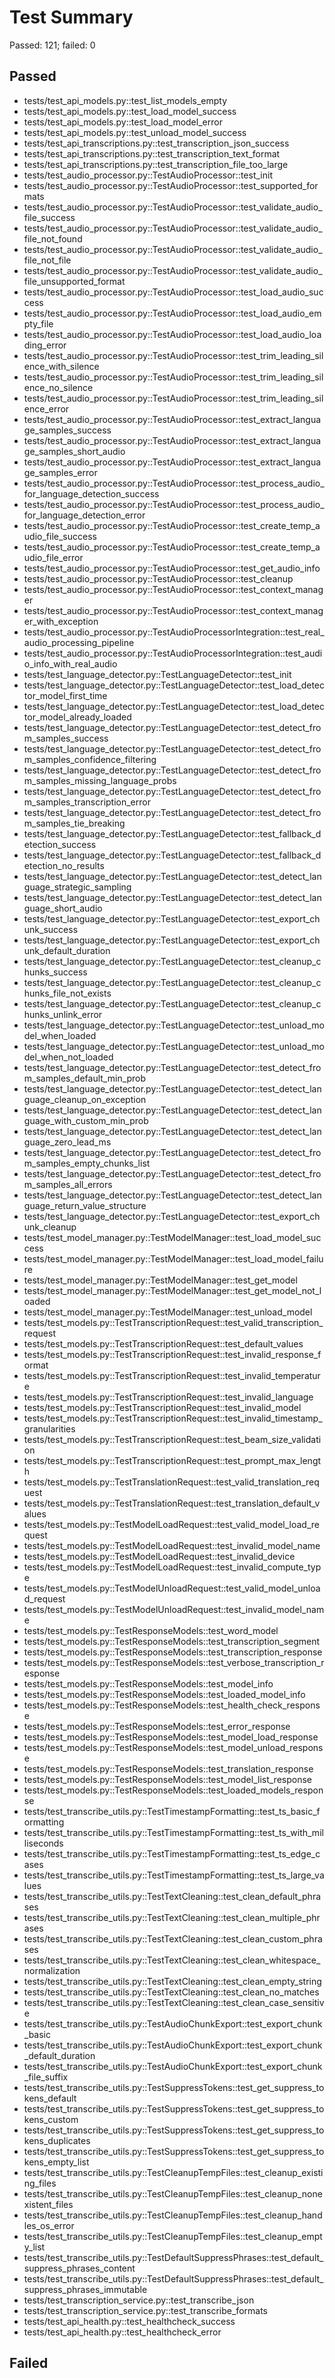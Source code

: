 # Test Summary
Passed: 121; failed: 0
## Passed
- tests/test_api_models.py::test_list_models_empty
- tests/test_api_models.py::test_load_model_success
- tests/test_api_models.py::test_load_model_error
- tests/test_api_models.py::test_unload_model_success
- tests/test_api_transcriptions.py::test_transcription_json_success
- tests/test_api_transcriptions.py::test_transcription_text_format
- tests/test_api_transcriptions.py::test_transcription_file_too_large
- tests/test_audio_processor.py::TestAudioProcessor::test_init
- tests/test_audio_processor.py::TestAudioProcessor::test_supported_formats
- tests/test_audio_processor.py::TestAudioProcessor::test_validate_audio_file_success
- tests/test_audio_processor.py::TestAudioProcessor::test_validate_audio_file_not_found
- tests/test_audio_processor.py::TestAudioProcessor::test_validate_audio_file_not_file
- tests/test_audio_processor.py::TestAudioProcessor::test_validate_audio_file_unsupported_format
- tests/test_audio_processor.py::TestAudioProcessor::test_load_audio_success
- tests/test_audio_processor.py::TestAudioProcessor::test_load_audio_empty_file
- tests/test_audio_processor.py::TestAudioProcessor::test_load_audio_loading_error
- tests/test_audio_processor.py::TestAudioProcessor::test_trim_leading_silence_with_silence
- tests/test_audio_processor.py::TestAudioProcessor::test_trim_leading_silence_no_silence
- tests/test_audio_processor.py::TestAudioProcessor::test_trim_leading_silence_error
- tests/test_audio_processor.py::TestAudioProcessor::test_extract_language_samples_success
- tests/test_audio_processor.py::TestAudioProcessor::test_extract_language_samples_short_audio
- tests/test_audio_processor.py::TestAudioProcessor::test_extract_language_samples_error
- tests/test_audio_processor.py::TestAudioProcessor::test_process_audio_for_language_detection_success
- tests/test_audio_processor.py::TestAudioProcessor::test_process_audio_for_language_detection_error
- tests/test_audio_processor.py::TestAudioProcessor::test_create_temp_audio_file_success
- tests/test_audio_processor.py::TestAudioProcessor::test_create_temp_audio_file_error
- tests/test_audio_processor.py::TestAudioProcessor::test_get_audio_info
- tests/test_audio_processor.py::TestAudioProcessor::test_cleanup
- tests/test_audio_processor.py::TestAudioProcessor::test_context_manager
- tests/test_audio_processor.py::TestAudioProcessor::test_context_manager_with_exception
- tests/test_audio_processor.py::TestAudioProcessorIntegration::test_real_audio_processing_pipeline
- tests/test_audio_processor.py::TestAudioProcessorIntegration::test_audio_info_with_real_audio
- tests/test_language_detector.py::TestLanguageDetector::test_init
- tests/test_language_detector.py::TestLanguageDetector::test_load_detector_model_first_time
- tests/test_language_detector.py::TestLanguageDetector::test_load_detector_model_already_loaded
- tests/test_language_detector.py::TestLanguageDetector::test_detect_from_samples_success
- tests/test_language_detector.py::TestLanguageDetector::test_detect_from_samples_confidence_filtering
- tests/test_language_detector.py::TestLanguageDetector::test_detect_from_samples_missing_language_probs
- tests/test_language_detector.py::TestLanguageDetector::test_detect_from_samples_transcription_error
- tests/test_language_detector.py::TestLanguageDetector::test_detect_from_samples_tie_breaking
- tests/test_language_detector.py::TestLanguageDetector::test_fallback_detection_success
- tests/test_language_detector.py::TestLanguageDetector::test_fallback_detection_no_results
- tests/test_language_detector.py::TestLanguageDetector::test_detect_language_strategic_sampling
- tests/test_language_detector.py::TestLanguageDetector::test_detect_language_short_audio
- tests/test_language_detector.py::TestLanguageDetector::test_export_chunk_success
- tests/test_language_detector.py::TestLanguageDetector::test_export_chunk_default_duration
- tests/test_language_detector.py::TestLanguageDetector::test_cleanup_chunks_success
- tests/test_language_detector.py::TestLanguageDetector::test_cleanup_chunks_file_not_exists
- tests/test_language_detector.py::TestLanguageDetector::test_cleanup_chunks_unlink_error
- tests/test_language_detector.py::TestLanguageDetector::test_unload_model_when_loaded
- tests/test_language_detector.py::TestLanguageDetector::test_unload_model_when_not_loaded
- tests/test_language_detector.py::TestLanguageDetector::test_detect_from_samples_default_min_prob
- tests/test_language_detector.py::TestLanguageDetector::test_detect_language_cleanup_on_exception
- tests/test_language_detector.py::TestLanguageDetector::test_detect_language_with_custom_min_prob
- tests/test_language_detector.py::TestLanguageDetector::test_detect_language_zero_lead_ms
- tests/test_language_detector.py::TestLanguageDetector::test_detect_from_samples_empty_chunks_list
- tests/test_language_detector.py::TestLanguageDetector::test_detect_from_samples_all_errors
- tests/test_language_detector.py::TestLanguageDetector::test_detect_language_return_value_structure
- tests/test_language_detector.py::TestLanguageDetector::test_export_chunk_cleanup
- tests/test_model_manager.py::TestModelManager::test_load_model_success
- tests/test_model_manager.py::TestModelManager::test_load_model_failure
- tests/test_model_manager.py::TestModelManager::test_get_model
- tests/test_model_manager.py::TestModelManager::test_get_model_not_loaded
- tests/test_model_manager.py::TestModelManager::test_unload_model
- tests/test_models.py::TestTranscriptionRequest::test_valid_transcription_request
- tests/test_models.py::TestTranscriptionRequest::test_default_values
- tests/test_models.py::TestTranscriptionRequest::test_invalid_response_format
- tests/test_models.py::TestTranscriptionRequest::test_invalid_temperature
- tests/test_models.py::TestTranscriptionRequest::test_invalid_language
- tests/test_models.py::TestTranscriptionRequest::test_invalid_model
- tests/test_models.py::TestTranscriptionRequest::test_invalid_timestamp_granularities
- tests/test_models.py::TestTranscriptionRequest::test_beam_size_validation
- tests/test_models.py::TestTranscriptionRequest::test_prompt_max_length
- tests/test_models.py::TestTranslationRequest::test_valid_translation_request
- tests/test_models.py::TestTranslationRequest::test_translation_default_values
- tests/test_models.py::TestModelLoadRequest::test_valid_model_load_request
- tests/test_models.py::TestModelLoadRequest::test_invalid_model_name
- tests/test_models.py::TestModelLoadRequest::test_invalid_device
- tests/test_models.py::TestModelLoadRequest::test_invalid_compute_type
- tests/test_models.py::TestModelUnloadRequest::test_valid_model_unload_request
- tests/test_models.py::TestModelUnloadRequest::test_invalid_model_name
- tests/test_models.py::TestResponseModels::test_word_model
- tests/test_models.py::TestResponseModels::test_transcription_segment
- tests/test_models.py::TestResponseModels::test_transcription_response
- tests/test_models.py::TestResponseModels::test_verbose_transcription_response
- tests/test_models.py::TestResponseModels::test_model_info
- tests/test_models.py::TestResponseModels::test_loaded_model_info
- tests/test_models.py::TestResponseModels::test_health_check_response
- tests/test_models.py::TestResponseModels::test_error_response
- tests/test_models.py::TestResponseModels::test_model_load_response
- tests/test_models.py::TestResponseModels::test_model_unload_response
- tests/test_models.py::TestResponseModels::test_translation_response
- tests/test_models.py::TestResponseModels::test_model_list_response
- tests/test_models.py::TestResponseModels::test_loaded_models_response
- tests/test_transcribe_utils.py::TestTimestampFormatting::test_ts_basic_formatting
- tests/test_transcribe_utils.py::TestTimestampFormatting::test_ts_with_milliseconds
- tests/test_transcribe_utils.py::TestTimestampFormatting::test_ts_edge_cases
- tests/test_transcribe_utils.py::TestTimestampFormatting::test_ts_large_values
- tests/test_transcribe_utils.py::TestTextCleaning::test_clean_default_phrases
- tests/test_transcribe_utils.py::TestTextCleaning::test_clean_multiple_phrases
- tests/test_transcribe_utils.py::TestTextCleaning::test_clean_custom_phrases
- tests/test_transcribe_utils.py::TestTextCleaning::test_clean_whitespace_normalization
- tests/test_transcribe_utils.py::TestTextCleaning::test_clean_empty_string
- tests/test_transcribe_utils.py::TestTextCleaning::test_clean_no_matches
- tests/test_transcribe_utils.py::TestTextCleaning::test_clean_case_sensitive
- tests/test_transcribe_utils.py::TestAudioChunkExport::test_export_chunk_basic
- tests/test_transcribe_utils.py::TestAudioChunkExport::test_export_chunk_default_duration
- tests/test_transcribe_utils.py::TestAudioChunkExport::test_export_chunk_file_suffix
- tests/test_transcribe_utils.py::TestSuppressTokens::test_get_suppress_tokens_default
- tests/test_transcribe_utils.py::TestSuppressTokens::test_get_suppress_tokens_custom
- tests/test_transcribe_utils.py::TestSuppressTokens::test_get_suppress_tokens_duplicates
- tests/test_transcribe_utils.py::TestSuppressTokens::test_get_suppress_tokens_empty_list
- tests/test_transcribe_utils.py::TestCleanupTempFiles::test_cleanup_existing_files
- tests/test_transcribe_utils.py::TestCleanupTempFiles::test_cleanup_nonexistent_files
- tests/test_transcribe_utils.py::TestCleanupTempFiles::test_cleanup_handles_os_error
- tests/test_transcribe_utils.py::TestCleanupTempFiles::test_cleanup_empty_list
- tests/test_transcribe_utils.py::TestDefaultSuppressPhrases::test_default_suppress_phrases_content
- tests/test_transcribe_utils.py::TestDefaultSuppressPhrases::test_default_suppress_phrases_immutable
- tests/test_transcription_service.py::test_transcribe_json
- tests/test_transcription_service.py::test_transcribe_formats
- tests/test_api_health.py::test_healthcheck_success
- tests/test_api_health.py::test_healthcheck_error
## Failed
